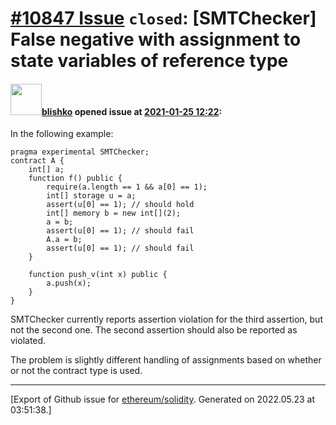# [\#10847 Issue](https://github.com/ethereum/solidity/issues/10847) `closed`: [SMTChecker] False negative with assignment to state variables of reference type

#### <img src="https://avatars.githubusercontent.com/u/16404346?v=4" width="50">[blishko](https://github.com/blishko) opened issue at [2021-01-25 12:22](https://github.com/ethereum/solidity/issues/10847):

In the following example:
```
pragma experimental SMTChecker;
contract A {
	int[] a;
	function f() public {
		require(a.length == 1 && a[0] == 1);
		int[] storage u = a;
		assert(u[0] == 1); // should hold
		int[] memory b = new int[](2);
		a = b;
		assert(u[0] == 1); // should fail
		A.a = b;
		assert(u[0] == 1); // should fail
	}

	function push_v(int x) public {
		a.push(x);
	}
}
```
SMTChecker currently reports assertion violation for the third assertion, but not the second one. The second assertion should also be reported as violated.

The problem is slightly different handling of assignments based on whether or not the contract type is used.




-------------------------------------------------------------------------------



[Export of Github issue for [ethereum/solidity](https://github.com/ethereum/solidity). Generated on 2022.05.23 at 03:51:38.]

